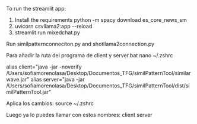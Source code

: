 To run the streamlit app:
1. Install the requirements
python -m spacy download es_core_news_sm
2. uvicorn csvllama2:app --reload
3. streamlit run mixedchat.py

Run similpatternconneciton.py and shotllama2connection.py

Para añadir la ruta del programa de client y server.bat
nano ~/.zshrc

alias client="java -jar -noverify /Users/sofiamorenolasa/Desktop/Documentos_TFG/similPatternTool/similarwave.jar"
alias server="java -jar /Users/sofiamorenolasa/Desktop/Documentos_TFG/similPatternTool/dist/similPatternTool.jar"

Aplica los cambios:
source ~/.zshrc

Luego ya lo puedes llamar con estos nombres:
client
server